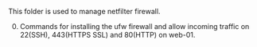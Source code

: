 This folder is used to manage netfilter firewall.

0. Commands for installing the ufw firewall and allow incoming traffic on 22(SSH), 443(HTTPS SSL) and 80(HTTP) on web-01.
